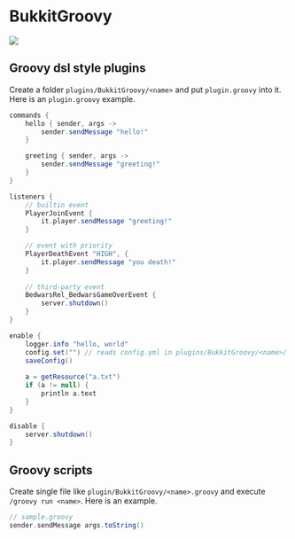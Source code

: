 # BukkitGroovy

[![](https://jitpack.io/v/caoli5288/bukkitgroovy.svg)](https://jitpack.io/#caoli5288/bukkitgroovy)

## Groovy dsl style plugins

Create a folder `plugins/BukkitGroovy/<name>` and put `plugin.groovy` into it. Here is an `plugin.groovy` example.

```groovy
commands {
    hello { sender, args ->
        sender.sendMessage "hello!"
    }

    greeting { sender, args ->
        sender.sendMessage "greeting!"
    }
}

listeners {
    // builtin event
    PlayerJoinEvent {
        it.player.sendMessage "greeting!"
    }

    // event with priority
    PlayerDeathEvent "HIGH", {
        it.player.sendMessage "you death!"
    }
    
    // third-party event
    BedwarsRel_BedwarsGameOverEvent {
        server.shutdown()
    }
}

enable {
    logger.info "hello, world"
    config.set("") // reads config.yml in plugins/BukkitGroovy/<name>/
    saveConfig()
    
    a = getResource("a.txt")
    if (a != null) {
        println a.text
    }   
}

disable {
    server.shutdown()
}
```

## Groovy scripts

Create single file like `plugin/BukkitGroovy/<name>.groovy` and execute `/groovy run <name>`. Here is an example.

```groovy
// sample.groovy
sender.sendMessage args.toString()
```